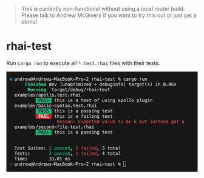 > This is currently non-functional without using a local router build. Please talk to Andrew McGivery if you want to try this out or just get a demo!

# rhai-test

Run `cargo run` to execute all `*.test.rhai` files with their tests.

![alt text](screenshot.png)